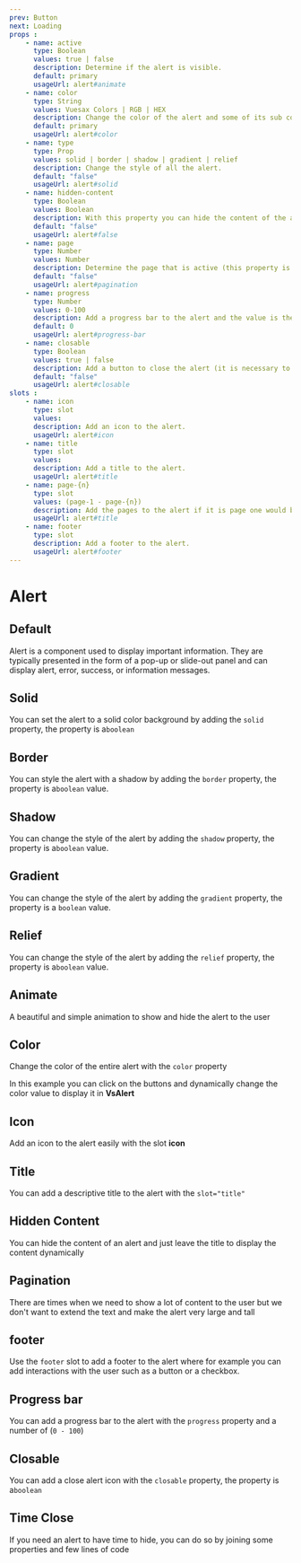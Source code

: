 ```yaml
---
prev: Button
next: Loading
props : 
    - name: active
      type: Boolean
      values: true | false
      description: Determine if the alert is visible.
      default: primary
      usageUrl: alert#animate
    - name: color
      type: String
      values: Vuesax Colors | RGB | HEX
      description: Change the color of the alert and some of its sub components.
      default: primary
      usageUrl: alert#color
    - name: type
      type: Prop
      values: solid | border | shadow | gradient | relief 
      description: Change the style of all the alert.
      default: "false"
      usageUrl: alert#solid
    - name: hidden-content
      type: Boolean
      values: Boolean
      description: With this property you can hide the content of the alert.
      default: "false"
      usageUrl: alert#false
    - name: page
      type: Number
      values: Number
      description: Determine the page that is active (this property is linked to the slots='page-{n}').
      default: "false"
      usageUrl: alert#pagination
    - name: progress
      type: Number
      values: 0-100
      description: Add a progress bar to the alert and the value is the percentage of width.
      default: 0
      usageUrl: alert#progress-bar
    - name: closable
      type: Boolean
      values: true | false
      description: Add a button to close the alert (it is necessary to use v-model).
      default: "false"
      usageUrl: alert#closable
slots : 
    - name: icon
      type: slot
      values:
      description: Add an icon to the alert.
      usageUrl: alert#icon
    - name: title
      type: slot
      values:
      description: Add a title to the alert.
      usageUrl: alert#title
    - name: page-{n}
      type: slot
      values: (page-1 - page-{n})
      description: Add the pages to the alert if it is page one would be (slot='page-1').
      usageUrl: alert#title
    - name: footer
      type: slot
      description: Add a footer to the alert.
      usageUrl: alert#footer
---
```


# Alert

<card>

## Default

Alert is a component used to display important information. They are typically presented in the form of a pop-up or slide-out panel and can display alert, error, success, or information messages.

</card>

<card subtitle="Solid">

## Solid

You can set the alert to a solid color background by adding the `solid` property, the property is a`boolean`

</card>

<card subtitle="Border">

## Border

You can style the alert with a shadow by adding the `border` property, the property is a`boolean` value.

</card>

<card subtitle="Shadow">

## Shadow

You can change the style of the alert by adding the `shadow` property, the property is a`boolean` value.

</card>

<card subtitle="Gradient">

## Gradient

You can change the style of the alert by adding the `gradient` property, the property is a `boolean` value.

</card>

<card subtitle="Relief">

## Relief

You can change the style of the alert by adding the `relief` property, the property is a`boolean` value.

</card>

<card subtitle="Animate">

## Animate

A beautiful and simple animation to show and hide the alert to the user

</card>

<card subtitle="Color">

## Color

Change the color of the entire alert with the `color` property

In this example you can click on the buttons and dynamically change the color value to display it in **VsAlert**

</card>

<card subtitle="Icon">

## Icon

Add an icon to the alert easily with the slot **icon**

</card>

<card subtitle="Title">

## Title

You can add a descriptive title to the alert with the `slot="title"`

</card>

<card subtitle="HiddenContent">

## Hidden Content

You can hide the content of an alert and just leave the title to display the content dynamically

</card>

<card subtitle="Pagination">

## Pagination

There are times when we need to show a lot of content to the user but we don't want to extend the text and make the alert very large and tall

</card>

<card subtitle="Footer">

## footer

Use the `footer` slot to add a footer to the alert where for example you can add interactions with the user such as a button or a checkbox.

</card>

<card subtitle="ProgressBar">

## Progress bar

You can add a progress bar to the alert with the `progress` property and a number of (`0 - 100`)

</card>

<card subtitle="Closable">

## Closable

You can add a close alert icon with the `closable` property, the property is a`boolean`

</card>

<card subtitle="TimeClose">

## Time Close

If you need an alert to have time to hide, you can do so by joining some properties and few lines of code

</card>

<script setup>
import Api from "../../../theme/global-components/template/API.tsx"
</script>

<Api/>
